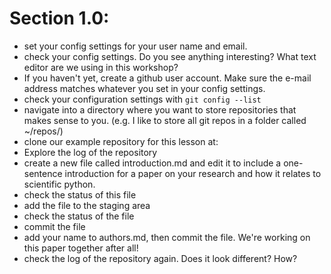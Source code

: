 # Section 1.0:

* set your config settings for your user name and email.
* check your config settings. Do you see anything interesting? What text editor
are we using in this workshop?
* If you haven't yet, create a github user account. Make sure the e-mail
address matches whatever you set in your config settings.
* check your configuration settings with `git config --list`
* navigate into a directory where you want to store repositories that makes
sense to you. (e.g. I like to store all git repos in a folder called ~/repos/)
* clone our example repository for this lesson at:
* Explore the log of the repository
* create a new file called introduction.md and edit it to include a
one-sentence introduction for a paper on your research and how it relates to  
scientific python.
* check the status of this file
* add the file to the staging area
* check the status of the file
* commit the file
* add your name to authors.md, then commit the file. We're working on this paper together after all!
* check the log of the repository again. Does it look different? How?

